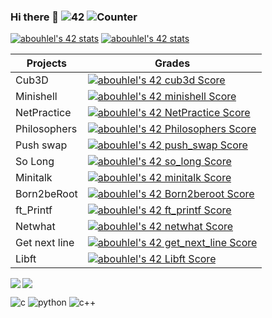 ### Hi there 👋  ![42](https://badgen.net/badge/Born2Code/abouhlel/blue?cache=86400&icon=https://meta.intra.42.fr/assets/42_logo-7dfc9110a5319a308863b96bda33cea995046d1731cebb735e41b16255106c12.svg) ![Counter](https://komarev.com/ghpvc/?username=libraab&color=blue)

[![abouhlel's 42 stats](https://badge42.vercel.app/api/v2/stats/cl1gd28yu016709mjbxjnehd0?cursusId=21)](https://github.com/JaeSeoKim/badge42)
[![abouhlel's 42 stats](https://badge42.vercel.app/api/v2/stats/cl1gd28yu016709mjbxjnehd0?cursusId=9)](https://github.com/JaeSeoKim/badge42)

|Projects|Grades|
|---	|---	|
|Cub3D|[![abouhlel's 42 cub3d Score](https://badge42.vercel.app/api/v2/cl1gd28yu016709mjbxjnehd0/project/2468211)](https://github.com/JaeSeoKim/badge42)|
|Minishell|[![abouhlel's 42 minishell Score](https://badge42.vercel.app/api/v2/cl1gd28yu016709mjbxjnehd0/project/2383756)](https://github.com/JaeSeoKim/badge42)|
|NetPractice|[![abouhlel's 42 NetPractice Score](https://badge42.vercel.app/api/v2/cl1gd28yu016709mjbxjnehd0/project/2452305)](https://github.com/JaeSeoKim/badge42)|
|Philosophers|[![abouhlel's 42 Philosophers Score](https://badge42.vercel.app/api/v2/cl1gd28yu016709mjbxjnehd0/project/2393723)](https://github.com/JaeSeoKim/badge42)|
|Push swap|[![abouhlel's 42 push_swap Score](https://badge42.vercel.app/api/v2/cl1gd28yu016709mjbxjnehd0/project/2225107)](https://github.com/JaeSeoKim/badge42)|
|So Long|[![abouhlel's 42 so_long Score](https://badge42.vercel.app/api/v2/cl1gd28yu016709mjbxjnehd0/project/2236377)](https://github.com/JaeSeoKim/badge42)|
|Minitalk|[![abouhlel's 42 minitalk Score](https://badge42.vercel.app/api/v2/cl1gd28yu016709mjbxjnehd0/project/2231178)](https://github.com/JaeSeoKim/badge42)|
|Born2beRoot|[![abouhlel's 42 Born2beroot Score](https://badge42.vercel.app/api/v2/cl1gd28yu016709mjbxjnehd0/project/2197794)](https://github.com/JaeSeoKim/badge42)|
|ft_Printf|[![abouhlel's 42 ft_printf Score](https://badge42.vercel.app/api/v2/cl1gd28yu016709mjbxjnehd0/project/2159210)](https://github.com/JaeSeoKim/badge42)|
|Netwhat|[![abouhlel's 42 netwhat Score](https://badge42.vercel.app/api/v2/cl1gd28yu016709mjbxjnehd0/project/2159164)](https://github.com/JaeSeoKim/badge42)|
|Get next line|[![abouhlel's 42 get_next_line Score](https://badge42.vercel.app/api/v2/cl1gd28yu016709mjbxjnehd0/project/2159208)](https://github.com/JaeSeoKim/badge42)|
|Libft|[![abouhlel's 42 Libft Score](https://badge42.vercel.app/api/v2/cl1gd28yu016709mjbxjnehd0/project/2135622)](https://github.com/JaeSeoKim/badge42)|

<!-- <div style="display=flex;flex-direction=row">
<table>
    <thead>
        <tr>
            <th colspan="2">The table header</th>
        </tr>
    </thead>
    <tbody>
        <tr>
            <td>The table body</td>
            <td>with two columns</td>
        </tr>
    </tbody>
</table>

<table>
    <thead>
        <tr>
            <th colspan="2">The table header</th>
        </tr>
    </thead>
    <tbody>
        <tr>
            <td>The table body</td>
            <td>with two columns</td>
        </tr>
    </tbody>
</table>
</div> -->

<img align="left" src="https://github-readme-stats-eight-virid.vercel.app/api?username=libraab&count_private=true&theme=calm&show_icons=true"/>
<img align="center" src="https://github-readme-stats-eight-virid.vercel.app/api/top-langs/?username=libraab&layout=compact&count_private=false&theme=calm&show_icons=true"/>


![c](https://user-images.githubusercontent.com/81954460/173240845-0bba23ac-7e3e-45a9-a04f-139ab6431287.png)
![python ](https://user-images.githubusercontent.com/81954460/173240879-fd94d617-9db5-4897-8647-6ab441933a6a.png)
![c++](https://user-images.githubusercontent.com/81954460/173240889-568f0389-8268-463a-9256-98d44430cc77.png)







